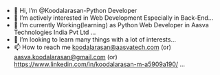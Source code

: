 - 👋 Hi, I’m @Koodalarasan-Python Developer
- 👀 I’m actively interested in Web Development Especially in Back-End...
- 🌱 I’m currently Working(learning) as Python Web Developer in Aasva Technologies India Pvt Ltd ...
- 💞️ I’m looking to learn many things with a lot of interests...
- 📫 How to reach me koodalarasan@aasvatech.com (or) aasva.koodalarasan@gmail.com (or) https://www.linkedin.com/in/koodalarasan-m-a5909a190/ ...

<!---
Koodalarasan-FSD/Koodalarasan-FSD is a ✨ special ✨ repository because its `README.md` (this file) appears on your GitHub profile.
You can click the Preview link to take a look at your changes.
--->
